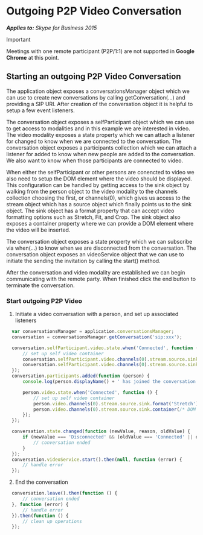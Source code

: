 
# Outgoing P2P Video Conversation


 _**Applies to:** Skype for Business 2015_

> [!IMPORTANT]
> Meetings with one remote participant (P2P/1:1) are not supported in **Google Chrome** at this point.

## Starting an outgoing P2P Video Conversation

The application object exposes a conversationsManager object which we can use to create new conversations by calling getConversation(...) and providing a SIP URI.  After creation of the conversation object it is helpful to setup a few event listeners.

The conversation object exposes a selfParticipant object which we can use to get access to modalities and in this example we are interested in video.  The video modality exposes a state property which we can attach a listener for changed to know when we are connected to the conversation.
The conversation object exposes a participants collection which we can attach a listener for added to know when new people are added to the conversation.  We also want to know when those participants are connected to video.

When either the selfParticipant or other persons are conencted to video we also need to setup the DOM element where the video should be displayed.  This configuration can be handled by getting access to the sink object by walking from the person object to the video modality to the channels collection choosing the first, or channels(0), which gives us access to the stream object which has a source object which finally points us to the sink object.  The sink object has a format property that can accept video formatting options such as Stretch, Fit, and Crop.  The sink object also exposes a container property where we can provide a DOM element where the video will be inserted.

The conversation object exposes a state property which we can subscribe via when(...) to know when we are disconnected from the conversation. The conversation object exposes an videoService object that we can use to initiate the sending the invitation by calling the start() method.

After the conversation and video modality are established we can begin communicating with the remote party.  When finished click the end button to terminate the conversation.


### Start outgoing P2P Video

1. Initiate a video conversation with a person, and set up associated listeners 

  ```js
    var conversationsManager = application.conversationsManager;
    conversation = conversationsManager.getConversation('sip:xxx');

    conversation.selfParticipant.video.state.when('Connected', function () {
        // set up self video container
        conversation.selfParticipant.video.channels(0).stream.source.sink.format('Stretch');
        conversation.selfParticipant.video.channels(0).stream.source.sink.container(/* DOM node such as DIV */);
    });
    conversation.participants.added(function (person) {
        console.log(person.displayName() + ' has joined the conversation');

        person.video.state.when('Connected', function () {
            // set up self video container
            person.video.channels(0).stream.source.sink.format('Stretch');
            person.video.channels(0).stream.source.sink.container(/* DOM node such as DIV */);
        });
    });

    conversation.state.changed(function (newValue, reason, oldValue) {
        if (newValue === 'Disconnected' && (oldValue === 'Connected' || oldValue === 'Connecting')) {
            // conversation ended
        }
    });
    conversation.videoService.start().then(null, function (error) {
        // handle error
    });
  ```

2. End the conversation

  ```js
    conversation.leave().then(function () {
        // conversation ended
    }, function (error) {
        // handle error
    }).then(function () {
        // clean up operations
    });
  ```
